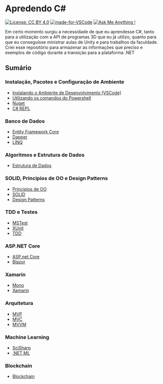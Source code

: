 # Apredendo C#
[![License: CC BY 4.0](https://img.shields.io/badge/License-CC%20BY%204.0-lightgrey.svg)](https://creativecommons.org/licenses/by/4.0/)
[![made-for-VSCode](https://img.shields.io/badge/Made%20for-VSCode-1f425f.svg)](https://code.visualstudio.com/)
[![Ask Me Anything !](https://img.shields.io/badge/Ask%20me-anything-1abc9c.svg)](https://github.com/Camilotk/teste_skeel/issues/new)

Em certo momento surgiu a necessidade de que eu aprendesse C#, tanto para a utilização com a API de programas 3D que eu já utilizo, quanto para que eu conseguisse ministrar aulas de Unity e para trabalhos da faculdade. Criei esse repositório para armazenar as informações que preciso e exemplos de código durante a transição para a plataforma .NET

## Sumário
### Instalação, Pacotes e Configuração de Ambiente
- [Instalando o Ambiente de Desenvolvimento (VSCode)](https://github.com/Camilotk/aprendendo_csharp/blob/master/INSTALLATION.md)
- [Utilizando os comandos do Powershell](https://github.com/Camilotk/aprendendo_csharp/blob/master/POWERSHELL.md)
- [Nuget](https://github.com/Camilotk/aprendendo_csharp/blob/master/NUGET.md)
- [C# REPL](https://github.com/scriptcs/scriptcs)
### Banco de Dados
- [Entity Framework Core](https://github.com/Camilotk/aprendendo_csharp/blob/master/ENTITY.md)
- [Dapper](#)
- [LINQ](#)
### Algoritmos e Estrutura de Dados
- [Estrutura de Dados](https://github.com/Camilotk/aprendendo_csharp/tree/master/Data%20Structures)
### SOLID, Principios de OO e Design Patterns
- [Principios de OO](#)
- [SOLID](#)
- [Design Patterns](https://github.com/Camilotk/aprendendo_csharp/tree/master/Design%20Patterns)
### TDD e Testes
- [MSTest](#)
- [XUnit](#)
- [TDD](#)
### ASP.NET Core
- [ASP.net Core](https://docs.microsoft.com/pt-br/aspnet/core/?view=aspnetcore-2.2)
- [Blazor](#)
### Xamarin
- [Mono](#)
- [Xamarin](https://docs.microsoft.com/pt-br/xamarin/cross-platform/get-started/)
### Arquitetura
- [MVP](#)
- [MVC](#)
- [MVVM](#)
### Machine Learning
- [SciSharp](https://github.com/SciSharp)
- [.NET ML](#)
### Blockchain
- [Blockchain](https://www.c-sharpcorner.com/article/blockchain-basics-building-a-blockchain-in-net-core/)

